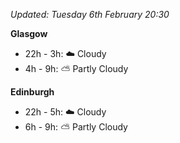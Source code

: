 *Updated: Tuesday 6th February 20:30*

**Glasgow**

* 22h - 3h: :cloud: Cloudy
* 4h - 9h: :partly_sunny: Partly Cloudy

**Edinburgh**

* 22h - 5h: :cloud: Cloudy
* 6h - 9h: :partly_sunny: Partly Cloudy
